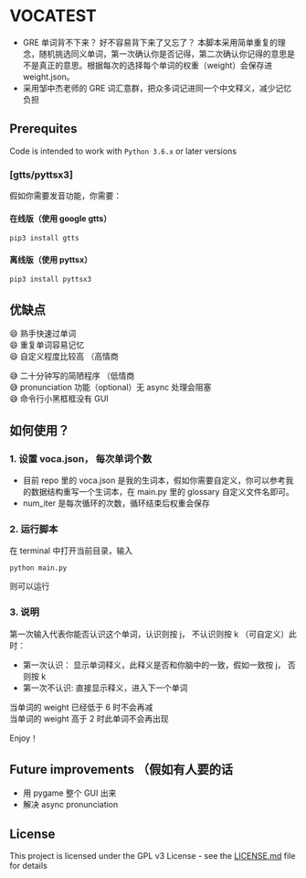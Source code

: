 # VOCATEST

- GRE 单词背不下来？ 好不容易背下来了又忘了？ 本脚本采用简单重复的理念，随机挑选同义单词，第一次确认你是否记得，第二次确认你记得的意思是不是真正的意思。根据每次的选择每个单词的权重（weight）会保存进 weight.json。
- 采用邹中杰老师的 GRE 词汇意群，把众多词记进同一个中文释义，减少记忆负担

## Prerequites

Code is intended to work with `Python 3.6.x` or later versions

### [gtts/pyttsx3]

假如你需要发音功能，你需要：

#### 在线版（使用 google gtts）

```
pip3 install gtts
```

#### 离线版（使用 pyttsx）

```
pip3 install pyttsx3
```

## 优缺点

😄 熟手快速过单词  
😄 重复单词容易记忆  
😄 自定义程度比较高 （高情商

😅 二十分钟写的简陋程序 （低情商  
😅 pronunciation 功能（optional）无 async 处理会阻塞  
😅 命令行小黑框框没有 GUI

## 如何使用？

### 1. 设置 voca.json， 每次单词个数

- 目前 repo 里的 voca.json 是我的生词本，假如你需要自定义，你可以参考我的数据结构重写一个生词本，在 main.py 里的 glossary 自定义文件名即可。
- num_iter 是每次循环的次数，循环结束后权重会保存

### 2. 运行脚本

在 terminal 中打开当前目录，输入

```
python main.py
```

则可以运行

### 3. 说明

第一次输入代表你能否认识这个单词，认识则按 j， 不认识则按 k （可自定义）此时：

- 第一次认识： 显示单词释义，此释义是否和你脑中的一致，假如一致按 j， 否则按 k
- 第一次不认识: 直接显示释义，进入下一个单词

当单词的 weight 已经低于 6 时不会再减  
当单词的 weight 高于 2 时此单词不会再出现

Enjoy！

## Future improvements （假如有人要的话

- 用 pygame 整个 GUI 出来
- 解决 async pronunciation

## License

This project is licensed under the GPL v3 License - see the [LICENSE.md](LICENSE.md) file for details
